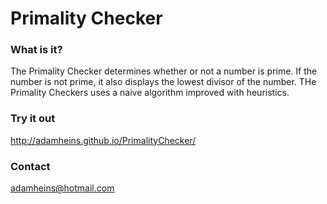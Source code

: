 # Primality Checker

### What is it?
The Primality Checker determines whether or not a number is prime. If the number is not prime, it also displays the lowest divisor of the number. THe Primality Checkers uses a naive algorithm improved with heuristics. 

### Try it out
http://adamheins.github.io/PrimalityChecker/

### Contact
adamheins@hotmail.com